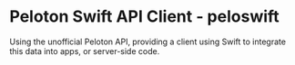 # Peloton Swift API Client - peloswift

Using the unofficial Peloton API, providing a client using Swift to integrate this data into apps, or server-side code.
